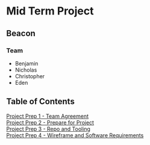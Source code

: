 # Mid Term Project 
## Beacon
### Team 
* Benjamin
* Nicholas
* Christopher
* Eden

## Table of Contents
[Project Prep 1 - Team Agreement](project-prep-1.md)  
[Project Prep 2 - Prepare for Project](project-prep-2.md)  
[Project Prep 3 - Repo and Tooling](project-prep-3.md)  
[Project Prep 4 - Wireframe and Software Requirements](project-prep-4.md)  